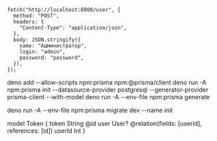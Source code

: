 ```
fetch("http://localhost:8000/user", {
  method: "POST",
  headers: {
    "Content-Type": "application/json",
  },
  body: JSON.stringify({
    name: "Администратор",
    login: "admin",
    password: "password",
  }),
});
```

deno add --allow-scripts npm:prisma npm:@prisma/client
deno run -A npm:prisma init --datasource-provider postgresql --generator-provider prisma-client --with-model
deno run -A --env-file npm:prisma generate

deno run -A --env-file npm:prisma migrate dev --name init


model Token {
  token       String  @id 
  user        User?   @relation(fields: [userId], references: [id])
  userId      Int
}